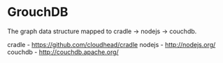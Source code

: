GrouchDB
========

The graph data structure mapped to cradle -> nodejs -> couchdb.

cradle - https://github.com/cloudhead/cradle
nodejs - http://nodejs.org/
couchdb - http://couchdb.apache.org/